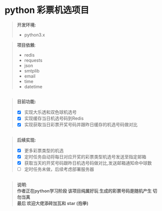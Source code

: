 # python 彩票机选项目  
>__开发环境:__  
>* python3.x   
 
>__项目依赖__:  
>* redis
>* requests
>* json
>* smtplib
>* email
>* time
>* datetime
##
>__目前功能:__
>- [x] 实现大乐透和双色球机选号  
>- [x] 实现缓存当日机选号码到Redis
>- [x] 实现获取当日彩票开奖号码并跟昨日缓存的机选号码做对比
##
>__后续实现:__
>- [x] 更多彩票类型的机选
>- [x] 定时任务自动将每日对应开奖的彩票类型机选号发送至指定邮箱
>- [x] 获取当天的开奖号码跟昨日机选号码做对比,发送邮箱通知命中球数    
>- [ ] 定时任务未做，后续考虑部署服务器
##
>__说明__:  
>__作者正在python学习阶段 该项目纯属好玩 生成的彩票号码是随机产生 切勿当真__  
>__最后 欢迎大佬添砖加瓦和 star (抱拳)__
